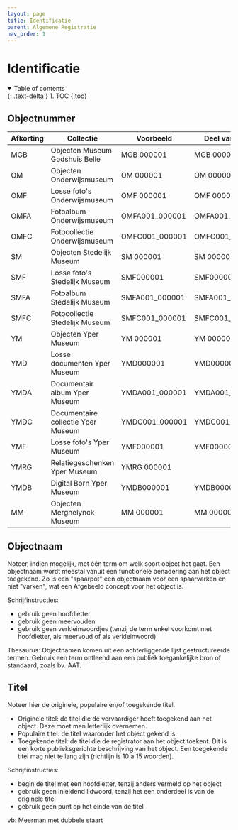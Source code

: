 ```yaml
---
layout: page
title: Identificatie
parent: Algemene Registratie
nav_order: 1
---
```


# **Identificatie** 

<details open markdown="block">
  <summary>
    Table of contents
  </summary>
  {: .text-delta }
1. TOC
{:toc}
</details>

## **Objectnummer**

| Afkorting | Collectie                          | Voorbeeld      | Deel van een set  |
|-----------|------------------------------------|----------------|-------------------|
| MGB       | Objecten Museum Godshuis Belle     | MGB 000001     | MGB 000001.01     |
| OM        | Objecten Onderwijsmuseum           | OM 000001      | OM 000001.01      |
| OMF       | Losse foto's Onderwijsmuseum       | OMF 000001     | OMF 000001.01     |
| OMFA      | Fotoalbum Onderwijsmuseum          | OMFA001_000001 | OMFA001_000001.01 |
| OMFC      | Fotocollectie Onderwijsmuseum      | OMFC001_000001 | OMFC001_000001.01 |
| SM        | Objecten Stedelijk Museum          | SM 000001      | SM 000001.01      |
| SMF       | Losse foto's Stedelijk Museum      | SMF000001      | SMF000001.01      |
| SMFA      | Fotoalbum Stedelijk Museum         | SMFA001_000001 | SMFA001_000001.01 |
| SMFC      | Fotocollectie Stedelijk Museum     | SMFC001_000001 | SMFC001_000001.01 |
| YM        | Objecten Yper Museum               | YM 000001      | YM 000001.01      |
| YMD       | Losse documenten Yper Museum       | YMD000001      | YMD000001.01      |
| YMDA      | Documentair album Yper Museum      | YMDA001_000001 | YMDA001_000001.01 |
| YMDC      | Documentaire collectie Yper Museum | YMDC001_000001 | YMDC001_000001.01 |
| YMF       | Losse foto's Yper Museum           | YMF000001      | YMF000001.01      |
| YMRG      | Relatiegeschenken Yper Museum      | YMRG 000001    |                   |
| YMDB      | Digital Born Yper Museum           | YMDB000001     | YMDB000001.01     |
| MM        | Objecten Merghelynck Museum        | MM 000001      | MM 000001.01      |

## **Objectnaam**

Noteer, indien mogelijk, met één term om welk soort object het gaat. Een objectnaam wordt meestal vanuit een functionele benadering aan het object toegekend.
Zo is een "spaarpot" een objectnaam voor een spaarvarken en niet "varken", wat een Afgebeeld concept voor het object is.

Schrijfinstructies:
- gebruik geen hoofdletter
- gebruik geen meervouden
- gebruik geen verkleinwoordjes
(tenzij de term enkel voorkomt met hoofdletter, als meervoud of als verkleinwoord)

Thesaurus:
Objectnamen komen uit een achterliggende lijst gestructureerde termen. Gebruik een term ontleend aan een publiek toegankelijke bron of standaard, zoals bv. AAT. 

## **Titel**

Noteer hier de originele, populaire en/of toegekende titel.
- Originele titel: de titel die de vervaardiger heeft toegekend aan het object. Deze moet men letterlijk overnemen.
- Populaire titel: de titel waaronder het object gekend is.
- Toegekende titel: de titel die de registrator aan het object toekent. Dit is een korte publieksgerichte beschrijving van het object. Een toegekende titel mag niet te lang zijn (richtlijn is 10 à 15 woorden).

Schrijfinstructies:
- begin de titel met een hoofdletter, tenzij anders vermeld op het object
- gebruik geen inleidend lidwoord, tenzij het een onderdeel is van de originele titel
- gebruik geen punt op het einde van de titel

vb: Meerman met dubbele staart

